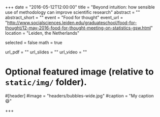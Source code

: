 +++
date = "2016-05-12T12:00:00"
title = "Beyond intuition: how sensible use of methodology can improve scientific research"
abstract = ""
abstract_short = ""
event = "Food for thought"
event_url = "http://www.socialsciences.leiden.edu/graduateschool/food-for-thought/12-may-2016-food-for-thought-meeting-on-statistics-gsw.html"
location = "Leiden, the Netherlands"

selected = false
math = true

url_pdf = ""
url_slides = ""
url_video = ""

# Optional featured image (relative to `static/img/` folder).
#[header]
#image = "headers/bubbles-wide.jpg"
#caption = "My caption :smile:"

+++
